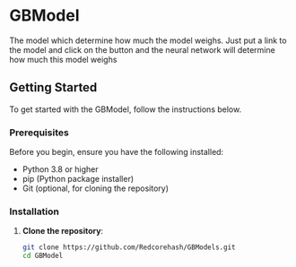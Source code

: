 # GBModel

The model which determine how much the model weighs. Just put a link to the model and click on the button and the neural network will determine how much this model weighs

## Getting Started

To get started with the GBModel, follow the instructions below.

### Prerequisites

Before you begin, ensure you have the following installed:

- Python 3.8 or higher
- pip (Python package installer)
- Git (optional, for cloning the repository)

### Installation

1. **Clone the repository**:

   ```bash
   git clone https://github.com/Redcorehash/GBModels.git
   cd GBModel
